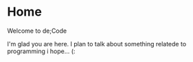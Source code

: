 # Home
Welcome to de;Code

I'm glad you are here. I plan to talk about something relatede to programming i hope... (:
